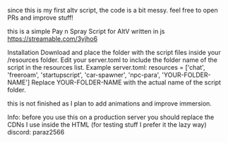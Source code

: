 since this is my first altv script, the code is a bit messy. feel free to open PRs and improve stuff!

this is a simple Pay n Spray Script for AltV written in js
https://streamable.com/3yjho6

Installation
Download and place the folder with the script files inside your /resources folder.
Edit your server.toml to include the folder name of the script in the resources list.
Example server.toml:
resources = ['chat', 'freeroam', 'startupscript', 'car-spawner', 'npc-para', 'YOUR-FOLDER-NAME']
Replace YOUR-FOLDER-NAME with the actual name of the script folder.

this is not finished as I plan to add animations and improve immersion.

Info: before you use this on a production server you should replace the CDNs I use inside the HTML (for testing stuff I prefer it the lazy way)
discord: paraz2566
